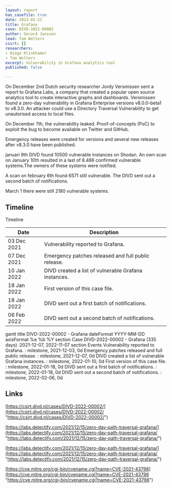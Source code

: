 ```yaml
---
layout: report
has_casefile: true
date: 2023-02-22
title: Grafana
case: DIVD-2022-00002
author: Gerard Janssen
lead: Tom Wolters
csirt: []
researchers:
- Diego Klinkhamer
- Tom Wolters
excerpt: Vulnerability in Grafana analytics tool
published: false

---
```

On December 2nd Dutch security researcher Jordy Versmissen sent a report to Grafana Labs, a company that created a popular open source analytics tool to create interactive graphs and dashboards. Versmissen found a zero-day vulnerability in Grafana Enterprise versions v8.0.0-beta1 to v8.3.0. An attacker could use a Directory Traversal Vulnerability to get unautorised access to local files.

On December 7th, the vulnerability leaked. Proof-of-concepts (PoC) to exploit the bug to become available on Twitter and GitHub.

Emergency releases were created for versions and several new releases after v8.3.0 have been published.

januari 9th DIVD found 10500 vulnerable instances on Shodan. An own scan on January 10th resulted in a last of 8.486 confirmed vulnerable systems.The owners of these systems were notified.

A scan on february 6th found 6571 still vulnerable. The DIVD sent out a second batch of notifications.

March 1 there were still 2180 vulnerable systems.




## **Timeline**

Timeline

| Date | Description |
| --- | --- |
| 03 Dec 2021 | Vulnerability reported to Grafana. |
| 07 Dec 2021 | Emergency patches released and full public release. |
| 10 Jan 2022 | DIVD created a list of vulnerable Grafana instances. |
| 18 Jan 2022 | First version of this case file. |
| 18 Jan 2022 | DIVD sent out a first batch of notifications. |
| 06 Feb 2022 | DIVD sent out a second batch of notifications. |

<div class="mermaid">
gantt
title DIVD-2022-00002 - Grafana
dateFormat  YYYY-MM-DD
axisFormat  %e %b %Y
section Case
DIVD-2022-00002 - Grafana (335 days)            :2021-12-07, 2022-11-07
section Events
Vulnerability reported to Grafana. :  milestone, 2021-12-03, 0d
Emergency patches released and full public release. :  milestone, 2021-12-07, 0d
DIVD created a list of vulnerable Grafana instances. :  milestone, 2022-01-10, 0d
First version of this case file. :  milestone, 2022-01-18, 0d
DIVD sent out a first batch of notifications. :  milestone, 2022-01-18, 0d
DIVD sent out a second batch of notifications. :  milestone, 2022-02-06, 0d
</div>

## **Links**

[https://csirt.divd.nl/cases/DIVD-2022-00002/](https://csirt.divd.nl/cases/DIVD-2022-00002/ "https://csirt.divd.nl/cases/DIVD-2022-00002/")

[https://labs.detectify.com/2021/12/15/zero-day-path-traversal-grafana/](https://labs.detectify.com/2021/12/15/zero-day-path-traversal-grafana/ "https://labs.detectify.com/2021/12/15/zero-day-path-traversal-grafana/")

[https://labs.detectify.com/2021/12/15/zero-day-path-traversal-grafana/](https://labs.detectify.com/2021/12/15/zero-day-path-traversal-grafana/ "https://labs.detectify.com/2021/12/15/zero-day-path-traversal-grafana/")

[https://cve.mitre.org/cgi-bin/cvename.cgi?name=CVE-2021-43798](https://cve.mitre.org/cgi-bin/cvename.cgi?name=CVE-2021-43798 "https://cve.mitre.org/cgi-bin/cvename.cgi?name=CVE-2021-43798")


